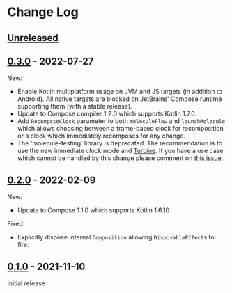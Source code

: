 # Change Log

## [Unreleased]


## [0.3.0] - 2022-07-27

New:

 - Enable Kotlin multiplatform usage on JVM and JS targets (in addition to Android). All native targets are blocked on JetBrains' Compose runtime supporting them (with a stable release).
 - Update to Compose compiler 1.2.0 which supports Kotlin 1.7.0.
 - Add `RecomposeClock` parameter to both `moleculeFlow` and `launchMolecule` which allows choosing between a frame-based clock for recomposition or a clock which immediately recomposes for any change.
 - The 'molecule-testing' library is deprecated. The recommendation is to use the new immediate clock mode and [Turbine](https://github.com/cashapp/turbine/). If you have a use case which cannot be handled by this change please comment on [this issue](https://github.com/cashapp/molecule/issues/97).


## [0.2.0] - 2022-02-09

New:

 - Update to Compose 1.1.0 which supports Kotlin 1.6.10

Fixed:

 - Explicitly dispose internal `Composition` allowing `DisposableEffect`s to fire.


## [0.1.0] - 2021-11-10

Initial release



[Unreleased]: https://github.com/cashapp/molecule/compare/0.3.0...HEAD
[0.3.0]: https://github.com/cashapp/molecule/releases/tag/0.3.0
[0.2.0]: https://github.com/cashapp/molecule/releases/tag/0.2.0
[0.1.0]: https://github.com/cashapp/molecule/releases/tag/0.1.0
